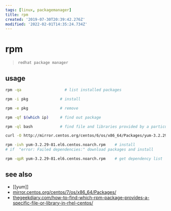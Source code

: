 ```yaml
---
tags: [linux, packagemanager]
title: rpm
created: '2019-07-30T20:39:42.276Z'
modified: '2022-02-01T14:35:24.734Z'
---
```


# rpm

> `redhat package manager`

## usage

```sh
rpm -qa		              # list installed packages

rpm -i pkg	            # install

rpm -e pkg              # remove

rpm -qf $(which ip)     # find out package

rpm -ql bash            # find file and libraries provided by a particular package

curl -O http://mirror.centos.org/centos/6/os/x86_64/Packages/yum-3.2.29-81.el6.centos.noarch.rpm

rpm -ivh yum-3.2.29-81.el6.centos.noarch.rpm    # install
# if  "error: Failed dependencies:" download packages and install

rpm -qpR yum-3.2.29-81.el6.centos.noarch.rpm    # get dependency list
```

## see also

- [[yum]]
- [mirror.centos.org/centos/7/os/x86_64/Packages/](http://mirror.centos.org/centos/7/os/x86_64/Packages/)
- [thegeekdiary.com/how-to-find-which-rpm-package-provides-a-specific-file-or-library-in-rhel-centos/](https://www.thegeekdiary.com/how-to-find-which-rpm-package-provides-a-specific-file-or-library-in-rhel-centos/)
